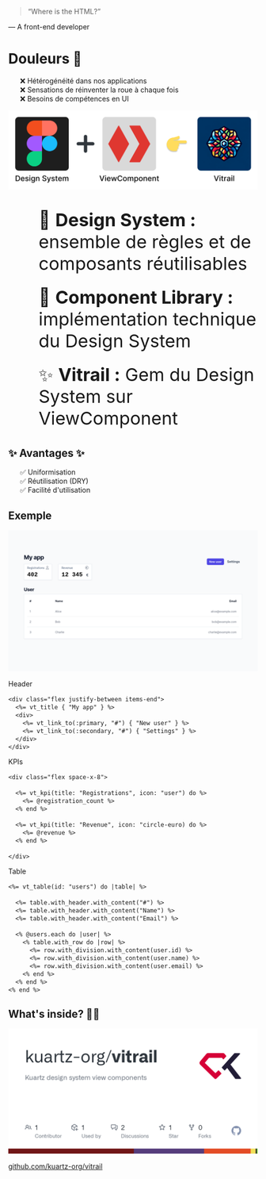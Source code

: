 > “Where is the HTML?”

— A front-end developer



# Douleurs 🤕

<ul style="list-style-type: none">
  <li class="fragment">❌ Hétérogénéité dans nos applications</li>
  <li class="fragment">❌ Sensations de réinventer la roue à chaque fois</li>
  <li class="fragment">❌ Besoins de compétences en UI</li>
</ul>


![solution](images/solution.png)<!-- .element: height="250" -->

<ul style="list-style-type: none; font-size: 2.25rem">
  <li class="fragment" style="margin-bottom: 1.5rem;">🎨 <strong>Design System :</strong> ensemble de règles et de composants réutilisables</li>
  <li class="fragment" style="margin-bottom: 1.5rem;">🔧 <strong>Component Library :</strong> implémentation technique du Design System</li>
  <li class="fragment" style="margin-bottom: 1.5rem;">✨ <strong>Vitrail :</strong> Gem du Design System sur ViewComponent</li>
</ul>


## ✨ Avantages ✨

<ul style="list-style-type: none">
  <li class="fragment">✅ Uniformisation</li>
  <li class="fragment">✅ Réutilisation (DRY)</li>
  <li class="fragment">✅ Facilité d'utilisation</li>
</ul>



## Exemple

![demo_capture](images/vitrail-demo.png)<!-- .element: height="400" -->



Header

```erb[2,4-6]
<div class="flex justify-between items-end">
  <%= vt_title { "My app" } %>
  <div>
    <%= vt_link_to(:primary, "#") { "New user" } %>
    <%= vt_link_to(:secondary, "#") { "Settings" } %>
  </div>
</div>
```


KPIs

```erb[3-5,7-9]
<div class="flex space-x-8">

  <%= vt_kpi(title: "Registrations", icon: "user") do %>
    <%= @registration_count %>
  <% end %>

  <%= vt_kpi(title: "Revenue", icon: "circle-euro) do %>
    <%= @revenue %>
  <% end %>

</div>
```


Table

```erb[1,14|3-5|8-12]
<%= vt_table(id: "users") do |table| %>

  <%= table.with_header.with_content("#") %>
  <%= table.with_header.with_content("Name") %>
  <%= table.with_header.with_content("Email") %>

  <% @users.each do |user| %>
    <% table.with_row do |row| %>
      <%= row.with_division.with_content(user.id) %>
      <%= row.with_division.with_content(user.name) %>
      <%= row.with_division.with_content(user.email) %>
    <% end %>
  <% end %>
<% end %>
```



## What's inside? 👨‍💻

![Vitrail on GitHub](images/vitrail-github.png)<!-- .element: height="400" -->

[github.com/kuartz-org/vitrail](https://github.com/kuartz-org/vitrail)
